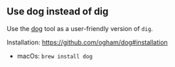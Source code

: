## Use dog instead of dig

Use the [dog](https://github.com/ogham/dog) tool as a user-friendly version of `dig`.

Installation:
https://github.com/ogham/dog#installation

* macOs: `brew install dog`

